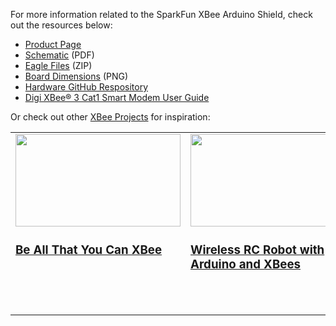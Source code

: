 For more information related to the SparkFun XBee Arduino Shield, check out the resources below:

* [Product Page](https://www.sparkfun.com/products/22131)
* [Schematic](assets/board_files/22131_SparkFun_XBee_Arduino_Shield_Qwiic_Schematic.pdf) (PDF)
* [Eagle Files](assets/board_files/22131_SparkFun_XBee_Arduino_Shield_Qwiic_EagleFiles.zip) (ZIP)
* [Board Dimensions](assets/board_files/22131_SparkFun_XBee_Arduino_Shield_Qwiic_BoardOutline.png) (PNG)
* [Hardware GitHub Respository](https://github.com/sparkfun/SparkFun_XBee_Arduino_Shield-USB-C)
* [Digi XBee® 3 Cat1 Smart Modem User Guide](assets/BoardFiles/XBee3_LTE_Cat_1-UserGuide-90002503-1.pdf) 


Or check out other [XBee Projects](https://learn.sparkfun.com/tutorials/tags/xbee) for inspiration:

<table style="border-style:none">
    <tr>
        <td style="vertical-align: text-top;" width="264px">
            <a href="https://www.sparkfun.com/news/3252">
            <div style="text-align: center"><img src="https://cdn.sparkfun.com/assets/home_page_posts/3/2/5/2/xbee-launch.jpg" style="width:264px; height:148px; object-fit:contain;"></div>
            <h3 style="vertical-align: left">Be All That You Can XBee
            </h3></a>
        </td>
        <td style="vertical-align: text-top;" width="264px">
            <div style="text-align: center"><a href="https://www.sparkfun.com/news/2891">
            <img src="https://cdn.sparkfun.com/assets/home_page_posts/2/8/9/1/Wireless_RC_RedBot_Arduino_XBee_Joystick_Controller_Demo_1.gif" style="width:264px; height:148px; object-fit:contain;"></div>
            <h3 style="text-align: left">Wireless RC Robot with Arduino and XBees
            </h3></a>
        </td>
        <td style="vertical-align: text-top;" width="264px">
            <div style="text-align: center"><a href="https://www.sparkfun.com/news/2761">
            <img src="https://cdn.sparkfun.com/assets/home_page_posts/2/7/6/1/Prototype_Capacitive_Touch_Dance_Floor_Proximity.jpg" style="width:264px; height:148px; object-fit:contain;"></div>
            <h3 style="text-align: left">Enginursday: Prototype Capacitive Touch Dance Floor with a Teensy and XBees
            </h3></a>
        </td>
        <td style="vertical-align: text-top;" width="264px">
            <a href="https://www.sparkfun.com/news/2911">
            <div style="text-align: center"><img src="https://cdn.sparkfun.com/assets/home_page_posts/2/9/1/1/Wireless_Gesture_Controlled_Robot_XBee_Acclerometer_ADXL335_Glove_Full_Demo.gif" style="width:264px; height:148px; object-fit:contain;"></div>
            <h3 style="text-align: left">Wireless Gesture-Controlled Robot
            </h3></a>
        </td>
    </tr>
</table>

